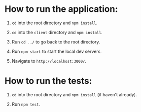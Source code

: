 # How to run the application:

1. `cd` into the root directory and `npm install`.

2. `cd` into the `client` directory and `npm install`.

3. Run `cd ../` to go back to the root directory.

4. Run `npm start` to start the local dev servers.

5. Navigate to `http://localhost:3000/`.

# How to run the tests:

1. `cd` into the root directory and `npm install` (if haven't already).

2. Run `npm test`.
